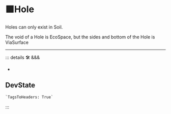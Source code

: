 # 🟩<eko>Hole</eko>

Holes can only exist in Soil.

The void of a Hole is <eko>EcoSpace</eko>, but the sides and bottom of the Hole is <via>ViaSurface</via>

---

<!-- =================================================== -->
<!-- =================================================== -->
<!-- =================================================== -->
<!-- =================================================== -->
<!-- =================================================== -->
::: details 🛠 <dev>&&&</dev>



-

## DevState

```py
`TagsToHeaders: True`
```

:::
